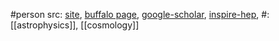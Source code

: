 #person 
src: [site](https://www.acsu.buffalo.edu/~whkinney/index.html), [buffalo page](https://arts-sciences.buffalo.edu/physics/faculty/william-h-kinney.html), [google-scholar](https://scholar.google.com/citations?user=kmrzsO0AAAAJ&hl=en), [inspire-hep](https://inspirehep.net/authors/1002848), 
#: [[astrophysics]], [[cosmology]] 

